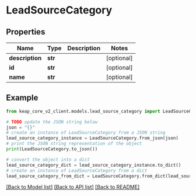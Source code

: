 # LeadSourceCategory


## Properties

Name | Type | Description | Notes
------------ | ------------- | ------------- | -------------
**description** | **str** |  | [optional] 
**id** | **str** |  | [optional] 
**name** | **str** |  | [optional] 

## Example

```python
from keap_core_v2_client.models.lead_source_category import LeadSourceCategory

# TODO update the JSON string below
json = "{}"
# create an instance of LeadSourceCategory from a JSON string
lead_source_category_instance = LeadSourceCategory.from_json(json)
# print the JSON string representation of the object
print(LeadSourceCategory.to_json())

# convert the object into a dict
lead_source_category_dict = lead_source_category_instance.to_dict()
# create an instance of LeadSourceCategory from a dict
lead_source_category_from_dict = LeadSourceCategory.from_dict(lead_source_category_dict)
```
[[Back to Model list]](../README.md#documentation-for-models) [[Back to API list]](../README.md#documentation-for-api-endpoints) [[Back to README]](../README.md)


